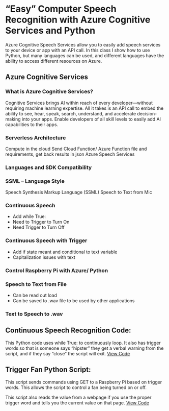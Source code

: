 # “Easy” Computer Speech Recognition with Azure Cognitive Services and Python

Azure Cognitive Speech Services allow you to easily add speech services to your device or app with an API call. In this class I show how to use Python, but many languages can be used, and different languages have the ability to access different resources on Azure.

## Azure Cognitive Services

### What is Azure Cognitive Services?

Cognitive Services brings AI within reach of every developer—without requiring machine learning expertise. All it takes is an API call to embed the ability to see, hear, speak, search, understand, and accelerate decision-making into your apps. Enable developers of all skill levels to easily add AI capabilities to their apps.

### Serverless Architecture

Compute in the cloud Send Cloud Function/ Azure Function file and requirements, get back results in json Azure Speech Services

### Languages and SDK Compatibility

### SSML – Language Style

Speech Synthesis Markup Language (SSML) Speech to Text from Mic

### Continuous Speech

- Add while True: 
- Need to Trigger to Turn On 
- Need Trigger to Turn Off 
### Continuous Speech with Trigger

- Add if state meant and conditional to text variable 
- Capitalization issues with text 

### Control Raspberry Pi with Azure/ Python

### Speech to Text from File

- Can be read out load 
- Can be saved to .wav file to be used by other applications 

### Text to Speech to .wav

## Continuous Speech Recognition Code:
This Python code uses while True: to continuously loop. It also has trigger words so that is someone says “hipster” they get a verbal warning from the script, and if they say “close” the script will exit.
[View Code](https://github.com/Silicon-Dojo/Easy-Azure-Speech/blob/main/ContinuousSpeechRecognition.py)

## Trigger Fan Python Script: 
This script sends commands using GET to a Raspberry Pi based on trigger words. This allows the script to control a fan being turned on or off.

This script also reads the value from a webpage if you use the proper trigger word and tells you the current value on that page.
[View Code](https://github.com/Silicon-Dojo/Easy-Azure-Speech/blob/main/VoiceControlFan.py)